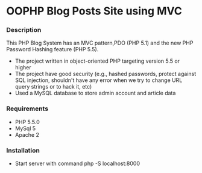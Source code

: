 # OOPHP Blog Posts Site using MVC

### Description

This PHP Blog System has an MVC pattern,PDO (PHP 5.1) and the new PHP Password Hashing feature (PHP 5.5).

- The project written in object-oriented PHP targeting version 5.5 or higher
- The project have good security (e.g., hashed passwords, protect against SQL injection, shouldn't have any error when we try to change URL query strings or to hack it, etc)
- Used a MySQL database to store admin account and article data

### Requirements

- PHP 5.5.0
- MySql 5
- Apache 2

### Installation

- Start server with command php -S localhost:8000
